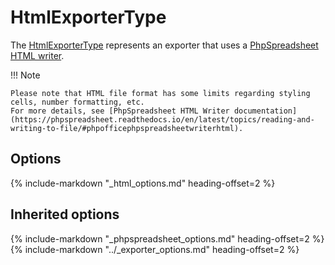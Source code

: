 # HtmlExporterType

The [HtmlExporterType](https://github.com/Kreyu/data-table-bundle/blob/main/src/Bridge/PhpSpreadsheet/Exporter/Type/HtmlExporterType.php) represents an exporter that uses a [PhpSpreadsheet HTML writer](https://github.com/PHPOffice/PhpSpreadsheet/blob/master/src/PhpSpreadsheet/Writer/Html.php).

!!! Note

    Please note that HTML file format has some limits regarding styling cells, number formatting, etc.  
    For more details, see [PhpSpreadsheet HTML Writer documentation](https://phpspreadsheet.readthedocs.io/en/latest/topics/reading-and-writing-to-file/#phpofficephpspreadsheetwriterhtml).

## Options

{% include-markdown "_html_options.md" heading-offset=2 %}

## Inherited options

{% include-markdown "_phpspreadsheet_options.md" heading-offset=2 %}
{% include-markdown "../_exporter_options.md" heading-offset=2 %}
